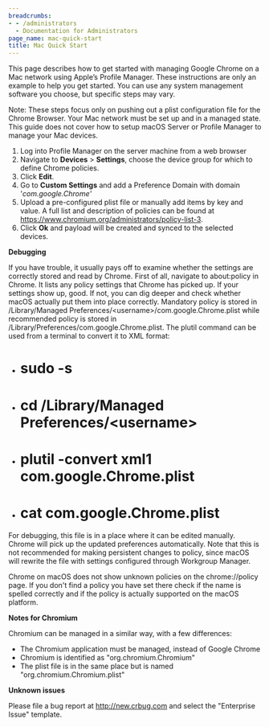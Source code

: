 ```yaml
---
breadcrumbs:
- - /administrators
  - Documentation for Administrators
page_name: mac-quick-start
title: Mac Quick Start
---
```


This page describes how to get started with managing Google Chrome on a Mac
network using Apple’s Profile Manager. These instructions are only an example to
help you get started. You can use any system management software you choose, but
specific steps may vary.

Note: These steps focus only on pushing out a plist configuration file for the
Chrome Browser. Your Mac network must be set up and in a managed state. This
guide does not cover how to setup macOS Server or Profile Manager to manage your
Mac devices.

1.  Log into Profile Manager on the server machine from a web browser
2.  Navigate to **Devices** &gt; **Settings**, choose the device group
            for which to define Chrome policies.
3.  Click **Edit**.
4.  Go to **Custom Settings** and add a Preference Domain with domain
            '*com.google.Chrome'*
5.  Upload a pre-configured plist file or manually add items by key and
            value. A full list and description of policies can be found at
            <https://www.chromium.org/administrators/policy-list-3>.
6.  Click **Ok** and payload will be created and synced to the selected
            devices.

**Debugging**

If you have trouble, it usually pays off to examine whether the settings are
correctly stored and read by Chrome. First of all, navigate to about:policy in
Chrome. It lists any policy settings that Chrome has picked up. If your settings
show up, good. If not, you can dig deeper and check whether macOS actually put
them into place correctly. Mandatory policy is stored in /Library/Managed
Preferences/&lt;username&gt;/com.google.Chrome.plist while recommended policy is
stored in /Library/Preferences/com.google.Chrome.plist. The plutil command can
be used from a terminal to convert it to XML format:

*   # sudo -s
*   # cd /Library/Managed Preferences/&lt;username&gt;
*   # plutil -convert xml1 com.google.Chrome.plist
*   # cat com.google.Chrome.plist

For debugging, this file is in a place where it can be edited manually. Chrome
will pick up the updated preferences automatically. Note that this is not
recommended for making persistent changes to policy, since macOS will rewrite
the file with settings configured through Workgroup Manager.

Chrome on macOS does not show unknown policies on the chrome://policy page. If
you don't find a policy you have set there check if the name is spelled
correctly and if the policy is actually supported on the macOS platform.

**Notes for Chromium**

Chromium can be managed in a similar way, with a few differences:

*   The Chromium application must be managed, instead of Google Chrome
*   Chromium is identified as "org.chromium.Chromium"
*   The plist file is in the same place but is named
            "org.chromium.Chromium.plist"

**Unknown issues**

Please file a bug report at <http://new.crbug.com> and select the "Enterprise
Issue" template.